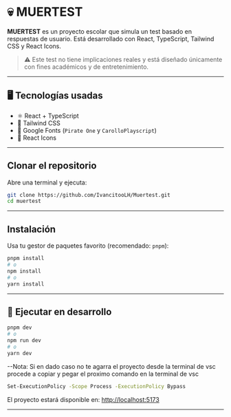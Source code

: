 # 💀 MUERTEST

**MUERTEST** es un proyecto escolar que simula un test basado en respuestas de usuario. Está desarrollado con React, TypeScript, Tailwind CSS y React Icons.

> ⚠️ Este test no tiene implicaciones reales y está diseñado únicamente con fines académicos y de entretenimiento.

---

## 🖥️ Tecnologías usadas

- ⚛️ React + TypeScript
- 💨 Tailwind CSS
- 🎨 Google Fonts (`Pirate One` y `CarolloPlayscript`)
- 🎯 React Icons

---

## Clonar el repositorio

Abre una terminal y ejecuta:

```bash
git clone https://github.com/IvancitooLH/Muertest.git
cd muertest
```

---

## Instalación

Usa tu gestor de paquetes favorito (recomendado: `pnpm`):

```bash
pnpm install
# o
npm install
# o
yarn install
```

---

## 🧪 Ejecutar en desarrollo

```bash
pnpm dev
# o
npm run dev
# o
yarn dev
```

--Nota:
Si en dado caso no te agarra el proyecto desde la terminal de vsc procede a copiar y pegar el proximo comando en la terminal de vsc

```bash
Set-ExecutionPolicy -Scope Process -ExecutionPolicy Bypass
```

El proyecto estará disponible en: [http://localhost:5173](http://localhost:5173)

---

